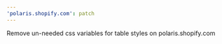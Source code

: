 ```yaml
---
'polaris.shopify.com': patch
---
```


Remove un-needed css variables for table styles on polaris.shopify.com
